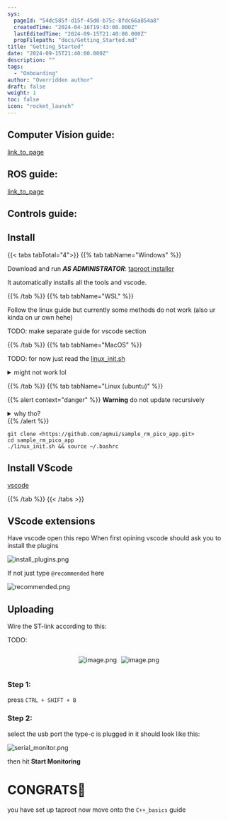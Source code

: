 ```yaml
---
sys:
  pageId: "54dc585f-d15f-45d0-b75c-8fdc66a854a8"
  createdTime: "2024-04-16T19:43:00.000Z"
  lastEditedTime: "2024-09-15T21:40:00.000Z"
  propFilepath: "docs/Getting_Started.md"
title: "Getting_Started"
date: "2024-09-15T21:40:00.000Z"
description: ""
tags:
  - "Onboarding"
author: "Overridden author"
draft: false
weight: 1
toc: false
icon: "rocket_launch"
---
```


## Computer Vision guide:

[link_to_page](86d45bc0-388b-4d26-8848-44f255f73d0e)

## ROS guide:

[link_to_page](3c76c1de-ec8f-46d6-8b0a-294005edc2d5)

## Controls guide:

## Install

{{< tabs tabTotal="4">}}
{{% tab tabName="Windows" %}}

Download and run _**AS ADMINISTRATOR**_: [taproot installer](https://github.com/Thornbots/TeachingFreshies/releases/tag/1.0)

It automatically installs all the tools and vscode.

{{% /tab %}}
{{% tab tabName="WSL" %}}

Follow the linux guide but currently some methods do not work (also ur kinda on ur own hehe)

TODO: make separate guide for vscode section

{{% /tab %}}
{{% tab tabName="MacOS" %}}

TODO: for now just read the [linux_init.sh](https://github.com/agmui/sample_rm_pico_app/blob/main/linux_init.sh)

<details>
<summary>might not work lol</summary>

`brew install libusb pkg-config`

Next install: [vscode](https://code.visualstudio.com/Download)

</details>

{{% /tab %}}
{{% tab tabName="Linux (ubuntu)" %}}

{{% alert context="danger" %}}
**Warning** do not update recursively
<details>
<summary>why tho?</summary>
There are some submodules that may go on for a while (like tinyusb) and I highly
recommend you don't need to get them.
If you want to see what submodules I update just look in `linux_init.sh`
</details>
{{% /alert %}}

```shell
git clone <https://github.com/agmui/sample_rm_pico_app.git>
cd sample_rm_pico_app
./linux_init.sh && source ~/.bashrc
```

## Install VScode

[vscode](https://code.visualstudio.com/Download)

{{% /tab %}}
{{< /tabs >}}

## VScode extensions

Have vscode open this repo
When first opining vscode should ask you to install the plugins

![install_plugins.png](https://prod-files-secure.s3.us-west-2.amazonaws.com/d518164a-d88e-44d1-a4ee-3adb3bd8bce0/89bd30f0-1825-4e77-867b-0a41ce370880/install_plugins.png?X-Amz-Algorithm=AWS4-HMAC-SHA256&X-Amz-Content-Sha256=UNSIGNED-PAYLOAD&X-Amz-Credential=ASIAZI2LB466YXIQCJ7B%2F20250405%2Fus-west-2%2Fs3%2Faws4_request&X-Amz-Date=20250405T021602Z&X-Amz-Expires=3600&X-Amz-Security-Token=IQoJb3JpZ2luX2VjEKr%2F%2F%2F%2F%2F%2F%2F%2F%2F%2FwEaCXVzLXdlc3QtMiJHMEUCIQDQIlNN8tfeKv2Ve36d7ppXxHNSkfXurUhMmn0YJxMUZQIgL083bAYDkEyoFjBiGiwxFtWUomIifkfNgT5IEan%2FXJEq%2FwMIIxAAGgw2Mzc0MjMxODM4MDUiDM8Gfyekj4jpxvdNTyrcA%2FEKclrkkmauQrODFk%2BOsL%2BAY9nigBvjIiYkk98Bre16rmK2uXoxxCL1nONXglIz5hoeCEdYwgVNqnFNXco4y18xoz1W3ShMdbEkYIiOrTHHl6D7VBMQHUYWGMdCNpx%2BmidEVmYi8ceo%2BE%2F%2FQT74j3s3X2uUBhE6iUKE2q9rTYGEX8tK8eGkZqzyJ2%2B7zHQbr%2FHbbPa7SikWH%2Bl9M6YFapNfrV7TLScDvQlWRmo%2FJFoFqAYlMi9BZ5DnBpYIyl%2FAJ4VnQNHCRQuMsgQEA0Qs7NCzAe7AnGINFPxxzZQp4iM2CEY5nrQO%2BgOj0I%2FzQXj9GGdUlGUeRyxGVLB1CGlqzlJRCOBh4Ks5DL9qnhUMCCCyW60lSQDt4%2FthCQ3opsn7d%2BqaJWo2xDLdswJVM0ZONhh5mexhKreegEPSaW0vSbTb17M7iInPpNidIb%2Fgzz%2BuouNkOabYTrypovtG2iWMkymC4Emz%2B46vzeCGqP7oxFiOziOdLqxyvX4E1i%2B6AzAQ14PSFVJT2T7RCOLzLOnQX8d4K%2F0ytQpsIc%2B02SLxItApncVdOi3FL1SUWAsGRIBhaiXNtmM5yZ9HXt%2BZZ59iEWBWW9%2BC3u1bNpmQq7nOgyJzZCZhPlrXbRWqbapwMOCiwr8GOqUB%2BOPk6YaqTRbtLSrZyN4IJKB%2BAZ%2FFrjr99WnPHcj5jQZp%2BtftHAJqowLktcp1%2F5LqEql%2FBoayflDYBdCJNXPzzQjK0QAH93O%2Bfb7rjIeSHmIGSSR%2F1Li29u22kivQr%2F%2BPNpbBAYO8HHy7PYMAmuOgDSSJSMBr6a0fr%2FVjZGS3A6eaXYYJHhpFD3wY%2BQZTcvIF6Wyt8Id7EV6KPO8y%2FXqdyzD02%2BS%2F&X-Amz-Signature=443faaa847f429b3fe4b3566b72b86b0df24149555c3344920e7ef72c3832430&X-Amz-SignedHeaders=host&x-id=GetObject)

If not just type `@recommended` here  

![recommended.png](https://prod-files-secure.s3.us-west-2.amazonaws.com/d518164a-d88e-44d1-a4ee-3adb3bd8bce0/61e661e9-5d85-4dfc-be0d-8d2097a5e793/recommended.png?X-Amz-Algorithm=AWS4-HMAC-SHA256&X-Amz-Content-Sha256=UNSIGNED-PAYLOAD&X-Amz-Credential=ASIAZI2LB466YXIQCJ7B%2F20250405%2Fus-west-2%2Fs3%2Faws4_request&X-Amz-Date=20250405T021602Z&X-Amz-Expires=3600&X-Amz-Security-Token=IQoJb3JpZ2luX2VjEKr%2F%2F%2F%2F%2F%2F%2F%2F%2F%2FwEaCXVzLXdlc3QtMiJHMEUCIQDQIlNN8tfeKv2Ve36d7ppXxHNSkfXurUhMmn0YJxMUZQIgL083bAYDkEyoFjBiGiwxFtWUomIifkfNgT5IEan%2FXJEq%2FwMIIxAAGgw2Mzc0MjMxODM4MDUiDM8Gfyekj4jpxvdNTyrcA%2FEKclrkkmauQrODFk%2BOsL%2BAY9nigBvjIiYkk98Bre16rmK2uXoxxCL1nONXglIz5hoeCEdYwgVNqnFNXco4y18xoz1W3ShMdbEkYIiOrTHHl6D7VBMQHUYWGMdCNpx%2BmidEVmYi8ceo%2BE%2F%2FQT74j3s3X2uUBhE6iUKE2q9rTYGEX8tK8eGkZqzyJ2%2B7zHQbr%2FHbbPa7SikWH%2Bl9M6YFapNfrV7TLScDvQlWRmo%2FJFoFqAYlMi9BZ5DnBpYIyl%2FAJ4VnQNHCRQuMsgQEA0Qs7NCzAe7AnGINFPxxzZQp4iM2CEY5nrQO%2BgOj0I%2FzQXj9GGdUlGUeRyxGVLB1CGlqzlJRCOBh4Ks5DL9qnhUMCCCyW60lSQDt4%2FthCQ3opsn7d%2BqaJWo2xDLdswJVM0ZONhh5mexhKreegEPSaW0vSbTb17M7iInPpNidIb%2Fgzz%2BuouNkOabYTrypovtG2iWMkymC4Emz%2B46vzeCGqP7oxFiOziOdLqxyvX4E1i%2B6AzAQ14PSFVJT2T7RCOLzLOnQX8d4K%2F0ytQpsIc%2B02SLxItApncVdOi3FL1SUWAsGRIBhaiXNtmM5yZ9HXt%2BZZ59iEWBWW9%2BC3u1bNpmQq7nOgyJzZCZhPlrXbRWqbapwMOCiwr8GOqUB%2BOPk6YaqTRbtLSrZyN4IJKB%2BAZ%2FFrjr99WnPHcj5jQZp%2BtftHAJqowLktcp1%2F5LqEql%2FBoayflDYBdCJNXPzzQjK0QAH93O%2Bfb7rjIeSHmIGSSR%2F1Li29u22kivQr%2F%2BPNpbBAYO8HHy7PYMAmuOgDSSJSMBr6a0fr%2FVjZGS3A6eaXYYJHhpFD3wY%2BQZTcvIF6Wyt8Id7EV6KPO8y%2FXqdyzD02%2BS%2F&X-Amz-Signature=7b462f9c8123fb3cfb641f25ff46f8d7b002f38088710483de8b25280d65a4a6&X-Amz-SignedHeaders=host&x-id=GetObject)

## Uploading

Wire the ST-link according to this:

TODO:

<div style="display: flex;flex-direction: row; column-gap:10px; max-width: 630px;justify-content: center;">
<div>

![image.png](https://prod-files-secure.s3.us-west-2.amazonaws.com/d518164a-d88e-44d1-a4ee-3adb3bd8bce0/210ecb78-1116-4d7b-b9b7-2292f66fa2c2/image.png?X-Amz-Algorithm=AWS4-HMAC-SHA256&X-Amz-Content-Sha256=UNSIGNED-PAYLOAD&X-Amz-Credential=ASIAZI2LB466VCWVQUGB%2F20250405%2Fus-west-2%2Fs3%2Faws4_request&X-Amz-Date=20250405T021604Z&X-Amz-Expires=3600&X-Amz-Security-Token=IQoJb3JpZ2luX2VjEKr%2F%2F%2F%2F%2F%2F%2F%2F%2F%2FwEaCXVzLXdlc3QtMiJHMEUCIQDbKnfMJgQLC7OTMjzN2v0%2BQFJ1T5lQLqyqINZxFD2kIwIgIP3EyuIDpLseCQkxh%2FbKIIcjYaLiRHYABIS%2F1hbfLUMq%2FwMIIxAAGgw2Mzc0MjMxODM4MDUiDKgIiz12DEvJLZdyPyrcA%2F3pRLf%2F%2BF8YRqGHH%2FWQradsLjE4jKe1fZr9ilT%2BPv7Fg3mukx3XRYymTUkmMY0hJA8weBESzsM1OmIQkAqeWJ9PYDzNeiuukBP28pliDSKzYFvEan94Slgyzy0LYKdml06SAoTCvgQ%2FA%2FGPhi3e8v6vcvDhNOXSsy58dynX%2BBcLFr8gl7ZODFwJOM2MCCDDAnDaMhMiY5tAFun27lwRd6QhsaEWPGPyRbR6llMDeBLdreeleRI1sz1K9i5afd1mxEIgs9CT%2FBU2IKYpwy1XL3sjRutzvhC%2BJEdYX0uXdp7K52UKww5LnEml5KccQVb05xX0vPr8MQGY5DHMNwfX8HkBsS9qVEQgsiIcUZGkhxIC%2F%2FpGpN8xuKemJ4XDDaxfqb1E%2Bl7LeepSCrn083z2JI3n0F25OXbsB%2BloBiJorSMW1axNM54ywZOdxT4d6ubjOtCUabukFIVE0O9dQxnmC8C%2BLwLaRLDTb6bkiseAVEVhCuUS3Rb9XFOyUcrrTi8stnuImXnQ%2F1JKZnfAP%2BZYqOwj1aFNhmIvYIopzrX2lkh3XCkmY0WVY9Bw5dWIG2espcquELppb0Vegp%2FVn%2F3NDX7ee%2BFIPEIsi%2By70TvC%2BhHprxpXLHFJ2bxIfArYMPKiwr8GOqUBDdUamPqzh3xcICmQDF9GICI1OnDRZNAY0KY%2FX4kdphjE4X16VcCZUwHnLL3AOcLCs5CqvpEHj3uYq1lqYHM2NZBof1uG0P0jAjBtkhZglNVbnRHqLIaBU%2BYdssiHwkInzXLkO3bqYl%2BsDchp6cn9vrx6w1a6EUQxmqZ1e1i5DHXpYrNU9RCwM53q%2Bar%2BaMMxUwxpAthYg83gPCL4rwnBFdU8cvTg&X-Amz-Signature=c9889b9742c35a5b194169c7727bbf80bfe10277092155f37d6a41524d93def0&X-Amz-SignedHeaders=host&x-id=GetObject)

</div>
<div>

![image.png](https://prod-files-secure.s3.us-west-2.amazonaws.com/d518164a-d88e-44d1-a4ee-3adb3bd8bce0/33a0fd0f-8ca6-4a86-8e09-26e95ded1fff/image.png?X-Amz-Algorithm=AWS4-HMAC-SHA256&X-Amz-Content-Sha256=UNSIGNED-PAYLOAD&X-Amz-Credential=ASIAZI2LB466TIKTFHC5%2F20250405%2Fus-west-2%2Fs3%2Faws4_request&X-Amz-Date=20250405T021604Z&X-Amz-Expires=3600&X-Amz-Security-Token=IQoJb3JpZ2luX2VjEKr%2F%2F%2F%2F%2F%2F%2F%2F%2F%2FwEaCXVzLXdlc3QtMiJGMEQCIEE%2BjG6miZ%2BqUDin3FRIkvQ%2BWSFtESYjqd147xpeQaiCAiBG99ARogG9jBjyMXwu9e6CffkJzY%2F4G4h%2BS%2BFuUvK3vyr%2FAwgjEAAaDDYzNzQyMzE4MzgwNSIM9QgV4fxZhXXOYjGkKtwD3VsB0UI2Qe%2B267hEz4OZptk251Bz6FViqzFOgfe2mt7P87e0JIN01qYbp46bZ0o9uNak5MKSrrfex1jk0iaVx2VgHd8DUqFeMHkROGYw20wzSPJ%2BWvMWgQjlzNnT43zb47OgT22yzRMy%2Ftvm8Qb2fAiKgLK%2FIw36yQUiwkQmntYRObXoDFNutEgez5%2FbczelOxkSr9ZeyyLDv8M2aHyjdO3RpBjS41WxuSrAYsCtwScxPEQuhdsNy2of0PG24H4ae2Zkha2tiOFJkr2%2FR%2FORpk24A3YqeGenO%2B2oh6A%2BUdwAZKIVyEi3EXAA9lnw8tyg%2BevUQpgwDIocPCKxDmnx%2FsE3wFhip5E%2FXEnenrkOm3m9DQB8Ist1UXllXthwKJfjKVWkhL8siOcrMlxJJV7eW2vsuuvvddv%2B30saF7oqFRd8kRgC99aJxJzsn3orQsPhbfuKeZzHWg3zbPcaVBronxG7znkwGn4W2buycKGHWV1Pv4F9he%2FghWV6mjKWX15XlIZRriqKDS3suqqZcDJ0qgm6uxc55Jv9wLtk%2BrC2rNHSNi3UeHU9%2B5wZX4fE5wPIrzMNAKsxJnnn%2BvOvJdbq2zLwkRzbMIJJYlz6ikdmUr44VSzUwlNPMYRa%2BZ8w8aLCvwY6pgHY6nbVwRwIZHWFQl91BLzyzk0Us5lzjmAYa75u6dUBONGxmGfuaik4Hgke48FHPVIAxsP%2Bhl8IDLN2xTq7%2BfuEPhlIfnJrVVEf0IqjG%2Bz%2BCkGIIN64MOTMOK3Bmo%2FJE5miz%2F2aOEkVEgxXeeQfsYW%2BZjKJkMzoo%2F7t0lKJU8ztilb7ikc3f8jHsAPBYqiRCv7PKJ3OydbgI0YwcHlnH76NjZy%2BTm%2B6&X-Amz-Signature=46faa587d6b6ed182a671dcd44dc772a42409c2b861c8ce34644d2199a664706&X-Amz-SignedHeaders=host&x-id=GetObject)

</div>
</div>

### Step 1:

press `CTRL + SHIFT + B`

### Step 2:

select the usb port the type-c is plugged in it should look like this:

![serial_monitor.png](https://prod-files-secure.s3.us-west-2.amazonaws.com/d518164a-d88e-44d1-a4ee-3adb3bd8bce0/f03f4774-05d4-4393-b6a0-d5efb6d315ab/serial_monitor.png?X-Amz-Algorithm=AWS4-HMAC-SHA256&X-Amz-Content-Sha256=UNSIGNED-PAYLOAD&X-Amz-Credential=ASIAZI2LB466YXIQCJ7B%2F20250405%2Fus-west-2%2Fs3%2Faws4_request&X-Amz-Date=20250405T021602Z&X-Amz-Expires=3600&X-Amz-Security-Token=IQoJb3JpZ2luX2VjEKr%2F%2F%2F%2F%2F%2F%2F%2F%2F%2FwEaCXVzLXdlc3QtMiJHMEUCIQDQIlNN8tfeKv2Ve36d7ppXxHNSkfXurUhMmn0YJxMUZQIgL083bAYDkEyoFjBiGiwxFtWUomIifkfNgT5IEan%2FXJEq%2FwMIIxAAGgw2Mzc0MjMxODM4MDUiDM8Gfyekj4jpxvdNTyrcA%2FEKclrkkmauQrODFk%2BOsL%2BAY9nigBvjIiYkk98Bre16rmK2uXoxxCL1nONXglIz5hoeCEdYwgVNqnFNXco4y18xoz1W3ShMdbEkYIiOrTHHl6D7VBMQHUYWGMdCNpx%2BmidEVmYi8ceo%2BE%2F%2FQT74j3s3X2uUBhE6iUKE2q9rTYGEX8tK8eGkZqzyJ2%2B7zHQbr%2FHbbPa7SikWH%2Bl9M6YFapNfrV7TLScDvQlWRmo%2FJFoFqAYlMi9BZ5DnBpYIyl%2FAJ4VnQNHCRQuMsgQEA0Qs7NCzAe7AnGINFPxxzZQp4iM2CEY5nrQO%2BgOj0I%2FzQXj9GGdUlGUeRyxGVLB1CGlqzlJRCOBh4Ks5DL9qnhUMCCCyW60lSQDt4%2FthCQ3opsn7d%2BqaJWo2xDLdswJVM0ZONhh5mexhKreegEPSaW0vSbTb17M7iInPpNidIb%2Fgzz%2BuouNkOabYTrypovtG2iWMkymC4Emz%2B46vzeCGqP7oxFiOziOdLqxyvX4E1i%2B6AzAQ14PSFVJT2T7RCOLzLOnQX8d4K%2F0ytQpsIc%2B02SLxItApncVdOi3FL1SUWAsGRIBhaiXNtmM5yZ9HXt%2BZZ59iEWBWW9%2BC3u1bNpmQq7nOgyJzZCZhPlrXbRWqbapwMOCiwr8GOqUB%2BOPk6YaqTRbtLSrZyN4IJKB%2BAZ%2FFrjr99WnPHcj5jQZp%2BtftHAJqowLktcp1%2F5LqEql%2FBoayflDYBdCJNXPzzQjK0QAH93O%2Bfb7rjIeSHmIGSSR%2F1Li29u22kivQr%2F%2BPNpbBAYO8HHy7PYMAmuOgDSSJSMBr6a0fr%2FVjZGS3A6eaXYYJHhpFD3wY%2BQZTcvIF6Wyt8Id7EV6KPO8y%2FXqdyzD02%2BS%2F&X-Amz-Signature=d7681fc89a8e84fa611a28bdedc033ef16f212c14b16e9b1530b94197a86f363&X-Amz-SignedHeaders=host&x-id=GetObject)

then hit **Start Monitoring**

# CONGRATS🎉

you have set up taproot now move onto the `C++_basics` guide
